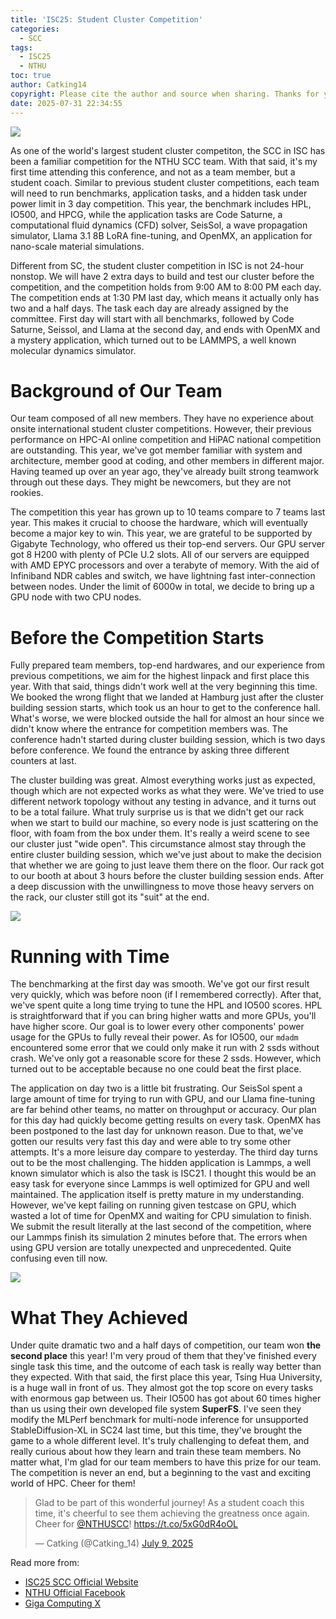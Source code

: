 ```yaml
---
title: 'ISC25: Student Cluster Competition'
categories:
  - SCC
tags:
  - ISC25
  - NTHU
toc: true
author: Catking14
copyright: Please cite the author and source when sharing. Thanks for your support!
date: 2025-07-31 22:34:55
---
```



![](/images/isc25/scc_award.jpg)

As one of the world's largest student cluster competiton, the SCC in ISC has been a familiar competition for the NTHU SCC team. With that said, it's my first time attending this conference, and not as a team member, but a student coach. Similar to previous student cluster competitions, each team will need to run benchmarks, application tasks, and a hidden task under power limit in 3 day competition. This year, the benchmark includes HPL, IO500, and HPCG, while the application tasks are Code Saturne, a computational fluid dynamics (CFD) solver, SeisSol, a wave propagation simulator, Llama 3.1 8B LoRA fine-tuning, and OpenMX, an application for nano-scale material simulations.

Different from SC, the student cluster competition in ISC is not 24-hour nonstop. We will have 2 extra days to build and test our cluster before the competition, and the competition holds from 9:00 AM to 8:00 PM each day. The competition ends at 1:30 PM last day, which means it actually only has two and a half days. The task each day are already assigned by the committee. First day will start with all benchmarks, followed by Code Saturne, Seissol, and Llama at the second day, and ends with OpenMX and a mystery application, which turned out to be LAMMPS, a well known molecular dynamics simulator.

# Background of Our Team

Our team composed of all new members. They have no experience about onsite international student cluster competitions. However, their previous performance on HPC-AI online competition and HiPAC national competition are outstanding. This year,  we've got member familiar with system and architecture, member good at coding, and other members in different major. Having teamed up over an year ago, they've already built strong teamwork through out these days. They might be newcomers, but they are not rookies.

The competition this year has grown up to 10 teams compare to 7 teams last year. This makes it crucial to choose the hardware, which will eventually become a major key to win. This year, we are grateful to be supported by Gigabyte Technology, who offered us their top-end servers. Our GPU server got 8 H200 with plenty of PCIe U.2 slots. All of our servers are equipped with AMD EPYC processors and over a terabyte of memory. With the aid of Infiniband NDR cables and switch, we have lightning fast inter-connection between nodes. Under the limit of 6000w in total, we decide to bring up a GPU node with two CPU nodes.

# Before the Competition Starts

Fully prepared team members, top-end hardwares, and our experience from previous competitions, we aim for the highest linpack and first place this year. With that said, things didn't work well at the very beginning this time. We booked the wrong flight that we landed at Hamburg just after the cluster building session starts, which took us an hour to get to the conference hall. What's worse, we were blocked outside the hall for almost an hour since we didn't know where the entrance for competition members was. The conference hadn't started during cluster building session, which is two days before conference. We found the entrance by asking three different counters at last.

The cluster building was great. Almost everything works just as expected, though which are not expected works as what they were. We've tried to use different network topology without any testing in advance, and it turns out to be a total failure. What truly surprise us is that we didn't get our rack when we start to build our machine, so every node is just scattering on the floor, with foam from the box under them. It's really a weird scene to see our cluster just "wide open". This circumstance almost stay through the entire cluster building session, which we've just about to make the decision that whether we are going to just leave them there on the floor. Our rack got to our booth at about 3 hours before the cluster building session ends. After a deep discussion with the unwillingness to move those heavy servers on the rack, our cluster still got its "suit" at the end.

![](/images/isc25/DSC_4676.jpg)

# Running with Time

The benchmarking at the first day was smooth. We've got our first result very quickly, which was before noon (if I remembered correctly). After that, we've spent quite a long time trying to tune the HPL and IO500 scores. HPL is straightforward that if you can bring higher watts and more GPUs, you'll have higher score. Our goal is to lower every other components' power usage for the GPUs to fully reveal their power. As for IO500, our `mdadm` encountered some error that we could only make it run with 2 ssds without crash. We've only got a reasonable score for these 2 ssds. However, which turned out to be acceptable because no one could beat the first place.

The application on day two is a little bit frustrating. Our SeisSol spent a large amount of time for trying to run with GPU, and our Llama fine-tuning are far behind other teams, no matter on throughput or accuracy. Our plan for this day had quickly become getting results on every task. OpenMX has been postponed to the last day for unknown reason. Due to that, we've gotten our results very fast this day and were able to try some other attempts. It's a more leisure day compare to yesterday. The third day turns out to be the most challenging. The hidden application is Lammps, a well known simulator which is also the task is ISC21. I thought this would be an easy task for everyone since Lammps is well optimized for GPU and well maintained. The application itself is pretty mature in my understanding. However, we've kept failing on running given testcase on GPU, which wasted a lot of time for OpenMX and waiting for CPU simulation to finish. We submit the result literally at the last second of the competition, where our Lammps finish its simulation 2 minutes before that. The errors when using GPU version are totally unexpected and unprecedented. Quite confusing even till now.

![](/images/isc25/DSC_4713.jpg)

# What They Achieved

Under quite dramatic two and a half days of competition, our team won **the second place** this year! I'm very proud of them that they've finished every single task this time, and the outcome of each task is really way better than they expected. With that said, the first place this year, Tsing Hua University, is a huge wall in front of us. They almost got the top score on every tasks with enormous gap between us. Their IO500 has got about 60 times higher than us using their own developed file system **SuperFS**. I've seen they modify the MLPerf benchmark for multi-node inference for unsupported StableDiffusion-XL in SC24 last time, but this time, they've brought the game to a whole different level. It's truly challenging to defeat them, and really curious about how they learn and train these team members. No matter what, I'm glad for our team members to have this prize for our team. The competition is never an end, but a beginning to the vast and exciting world of HPC. Cheer for them!

<blockquote class="twitter-tweet"><p lang="en" dir="ltr">Glad to be part of this wonderful journey! As a student coach this time, it&#39;s cheerful to see them achieving the greatness once again. Cheer for <a href="https://twitter.com/NTHUSCC?ref_src=twsrc%5Etfw">@NTHUSCC</a>! <a href="https://t.co/5xG0dR4oOL">https://t.co/5xG0dR4oOL</a></p>&mdash; Catking (@Catking_14) <a href="https://twitter.com/Catking_14/status/1942949052171342086?ref_src=twsrc%5Etfw">July 9, 2025</a></blockquote> <script async src="https://platform.twitter.com/widgets.js" charset="utf-8"></script>


Read more from:
- [ISC25 SCC Official Website](https://isc-hpc.com/program/student-cluster-competition/)
- [NTHU Official Facebook](https://www.facebook.com/nthu.tw/posts/pfbid025ehUJS7qbTAAJxmAKNzFEM2HdHwm3AQPcUpJ1n1a94SaxVrQ3mzN2Q5cbT2J2MV4l)
- [Giga Computing X](https://x.com/GigaComputing/status/1941096904093266389?ref_src=twsrc%5Etfw%7Ctwcamp%5Etweetembed%7Ctwterm%5E1942949052171342086%7Ctwgr%5Ecfb333486a2e69a1d8a8a816f3537f945977d269%7Ctwcon%5Es3_&ref_url=https%3A%2F%2Fpublish.twitter.com%2F%3Furl%3Dhttps%3A%2F%2Ftwitter.com%2FCatking_14%2Fstatus%2F1942949052171342086)